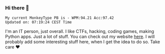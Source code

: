 ### Hi there 👋
<!-- PB START -->
```
My current MonkeyType PB is - WPM:94.21 Acc:97.42
Updated on: 07:19:24 CEST Time
```
<!-- PB END -->
I'm an IT person, just overall. I like CTFs, hacking, coding games, making Python apps. Just a lot of stuff.
You can check out my website [here](https://skill3472.github.io/).
I will probably add some interesting stuff here, when I get the idea to do so. Take care ❤️
